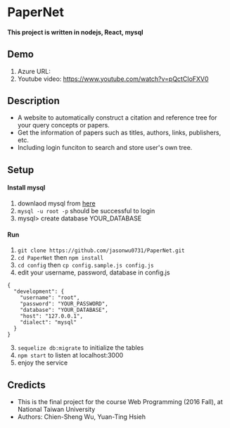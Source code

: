 # PaperNet
#### This project is written in nodejs, React, mysql

## Demo 
1. Azure URL: 
2. Youtube video: https://www.youtube.com/watch?v=pQctCIoFXV0 

## Description
 - A website to automatically construct a citation and reference tree for your query concepts or papers.
 - Get the information of papers such as titles, authors, links, publishers, etc.
 - Including login funciton to search and store user's own tree.

## Setup 
#### Install mysql
1. downlaod mysql from [here](https://dev.mysql.com/downloads/)
2. `mysql -u root -p` should be successful to login 
3. mysql> create database YOUR_DATABASE
#### Run 
1. `git clone https://github.com/jasonwu0731/PaperNet.git` 
2. `cd PaperNet` then `npm install`
3. `cd config` then `cp config.sample.js config.js`
4. edit your username, password, database in config.js
```
{
  "development": {
    "username": "root",
    "password": "YOUR_PASSWORD",
    "database": "YOUR_DATABASE",
    "host": "127.0.0.1",
    "dialect": "mysql"
  }
}
```
3. `sequelize db:migrate` to initialize the tables
3. `npm start` to listen at localhost:3000
4. enjoy the service


## Credicts
 - This is the final project for the course Web Programming (2016 Fall), at National Taiwan University
 - Authors: Chien-Sheng Wu, Yuan-Ting Hsieh

